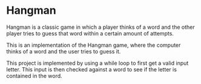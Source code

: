 # Hangman
Hangman is a classic game in which a player thinks of a word and the other player tries to guess that word within a certain amount of attempts.

This is an implementation of the Hangman game, where the computer thinks of a word and the user tries to guess it. 

This project is implemented by using a while loop to first get a valid input letter. This input is then checked against
a word to see if the letter is contained in the word. 
